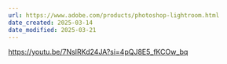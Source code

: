 ```yaml
---
url: https://www.adobe.com/products/photoshop-lightroom.html
date_created: 2025-03-14
date_modified: 2025-03-21
---
```



https://youtu.be/7NsIRKd24JA?si=4pQJ8E5_fKCOw_bq